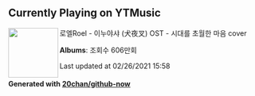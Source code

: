 ## Currently Playing on YTMusic

[<img align="left" width="100" src="https://i.ytimg.com/vi/gDjZKHxXqoA/sddefault.jpg?sqp=-oaymwEWCJADEOEBIAQqCghqEJQEGHgg6AJIWg&rs">](https://music.youtube.com/watch?v=gDjZKHxXqoA)

로엘Roel - 이누야샤 (犬夜叉) OST - 시대를 초월한 마음 cover

**Albums**: 조회수 606만회

Last updated at 02/26/2021 15:58

#### Generated with [20chan/github-now](https://github.com/20chan/github-now)


<!--
**20chan/20chan** is a ✨ _special_ ✨ repository because its `README.md` (this file) appears on your GitHub profile.

Here are some ideas to get you started:

- 🔭 I’m currently working on ...
- 🌱 I’m currently learning ...
- 👯 I’m looking to collaborate on ...
- 🤔 I’m looking for help with ...
- 💬 Ask me about ...
- 📫 How to reach me: ...
- 😄 Pronouns: ...
- ⚡ Fun fact: ...
-->
